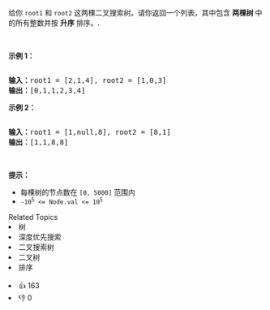 <p>给你&nbsp;<code>root1</code> 和 <code>root2</code>&nbsp;这两棵二叉搜索树。请你返回一个列表，其中包含&nbsp;<strong>两棵树&nbsp;</strong>中的所有整数并按 <strong>升序</strong> 排序。.</p>

<p>&nbsp;</p>

<p><strong>示例 1：</strong></p>

<p><img alt="" src="https://assets.leetcode-cn.com/aliyun-lc-upload/uploads/2019/12/29/q2-e1.png" /></p>

<pre>
<strong>输入：</strong>root1 = [2,1,4], root2 = [1,0,3]
<strong>输出：</strong>[0,1,1,2,3,4]
</pre>

<p><strong>示例 2：</strong></p>

<p><img alt="" src="https://assets.leetcode-cn.com/aliyun-lc-upload/uploads/2019/12/29/q2-e5-.png" /></p>

<pre>
<strong>输入：</strong>root1 = [1,null,8], root2 = [8,1]
<strong>输出：</strong>[1,1,8,8]
</pre>

<p>&nbsp;</p>

<p><strong>提示：</strong></p>

<ul> 
 <li>每棵树的节点数在&nbsp;<code>[0, 5000]</code> 范围内</li> 
 <li><code>-10<sup>5</sup>&nbsp;&lt;= Node.val &lt;= 10<sup>5</sup></code></li> 
</ul>

<div><div>Related Topics</div><div><li>树</li><li>深度优先搜索</li><li>二叉搜索树</li><li>二叉树</li><li>排序</li></div></div><br><div><li>👍 163</li><li>👎 0</li></div>